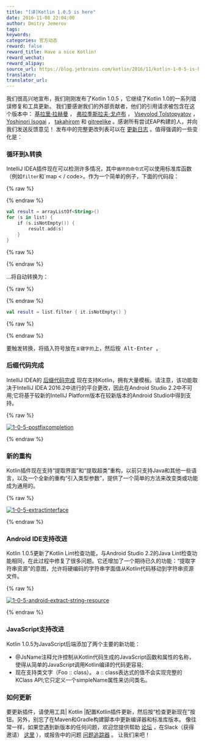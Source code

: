 ```yaml
---
title: "[译]Kotlin 1.0.5 is here"
date: 2016-11-08 22:04:00
author: Dmitry Jemerov
tags:
keywords:
categories: 官方动态
reward: false
reward_title: Have a nice Kotlin!
reward_wechat:
reward_alipay:
source_url: https://blog.jetbrains.com/kotlin/2016/11/kotlin-1-0-5-is-here/
translator:
translator_url:
---
```


我们很高兴地宣布，我们刚刚发布了Kotlin 1.0.5 </b>，它继续了Kotlin 1.0的一系列错误修复和工具更新。
我们要感谢我们的外部贡献者，他们的引用请求被包含在这个版本中： [基拉里·拉赫曼](https://github.com/cypressious) ， [弗拉季斯拉夫·戈卢布](https://github.com/ensirius) ， [Vsevolod Tolstopyatov](https://github.com/qwwdfsad) ， [Yoshinori Isogai](https://github.com/shiraji) ， [takahirom](https://github.com/takahirom) 和 [gitreelike](https://github.com/gitreelike) 。感谢所有尝试EAP构建的人，并向我们发送反馈意见！
发布中的完整更改列表可以在 [更新日志](https://github.com/JetBrains/kotlin/blob/1.0.5/ChangeLog.md) 。值得强调的一些变化是：
### 循环到λ转换

IntelliJ IDEA插件现在可以检测许多情况，其中`循环的命令式`可以使用标准库函数（例如`filter`和`map < / code>。作为一个简单的例子，下面的代码段：

{% raw %}
<p></p>
{% endraw %}

```kotlin
val result = arrayListOf<String>()
for (s in list) {
    if (s.isNotEmpty()) {
        result.add(s)
    }
}
```

{% raw %}
<p></p>
{% endraw %}

...将自动转换为：

{% raw %}
<p></p>
{% endraw %}

```kotlin
val result = list.filter { it.isNotEmpty() }
```

{% raw %}
<p></p>
{% endraw %}

要触发转换，将插入符号放在`关键字的`上，然后按<kbd> Alt-Enter </kbd>。<br/>
<span id =“more-4350”> </span>
### 后缀代码完成

IntelliJ IDEA的 [后缀代码完成](https://blog.jetbrains.com/idea/2014/03/postfix-completion/) 现在支持Kotlin，拥有大量模板。请注意，该功能取决于IntelliJ IDEA 2016.2中进行的平台更改，因此在Android Studio 2.2中不可用;它将基于较新的IntelliJ Platform版本在较新版本的Android Studio中得到支持。

{% raw %}
<p><a href="https://i2.wp.com/blog.jetbrains.com/kotlin/files/2016/11/1.0.5-postfixCompletion.png?ssl=1" rel="attachment wp-att-4358"><img alt="1-0-5-postfixcompletion" class="alignnone size-full wp-image-4358" data-recalc-dims="1" src="https://i2.wp.com/blog.jetbrains.com/kotlin/files/2016/11/1.0.5-postfixCompletion.png?resize=640%2C465&amp;ssl=1"/></a></p>
{% endraw %}

### 新的重构

Kotlin插件现在支持“提取界面”和“提取超类”重构，以前只支持Java和其他一些语言，以及一个全新的重构“引入类型参数”，提供了一个简单的方法来改变类或功能成为通用的。

{% raw %}
<p><a href="https://i2.wp.com/blog.jetbrains.com/kotlin/files/2016/11/1.0.5-extractInterface.png?ssl=1" rel="attachment wp-att-4359"><img alt="1-0-5-extractinterface" class="alignnone size-full wp-image-4359" data-recalc-dims="1" src="https://i2.wp.com/blog.jetbrains.com/kotlin/files/2016/11/1.0.5-extractInterface.png?resize=640%2C363&amp;ssl=1"/></a></p>
{% endraw %}

### Android IDE支持改进

Kotlin 1.0.5更新了Kotlin Lint检查功能，与Android Studio 2.2的Java Lint检查功能相同，在此过程中修复了很多问题。它还增加了一个期待已久的功能：“提取字符串资源”的意图，允许将硬编码的字符串字面值从Kotlin代码移动到字符串资源文件。

{% raw %}
<p><a href="https://i2.wp.com/blog.jetbrains.com/kotlin/files/2016/11/1.0.5-android-extract-string-resource.png?ssl=1" rel="attachment wp-att-4357"><img alt="1-0-5-android-extract-string-resource" class="alignnone size-full wp-image-4357" data-recalc-dims="1" src="https://i2.wp.com/blog.jetbrains.com/kotlin/files/2016/11/1.0.5-android-extract-string-resource.png?resize=640%2C188&amp;ssl=1"/></a></p>
{% endraw %}

### JavaScript支持改进

Kotlin 1.0.5为JavaScript后端添加了两个主要的新功能：

* @JsName注释允许控制从Kotlin代码生成的JavaScript函数和属性的名称，使得从简单的JavaScript调用Kotlin编译的代码更容易;
* 现在支持类文字（Foo :: class）。 a :: class表达式的值不会实现完整的KClass API;它只定义一个simpleName属性来访问类名。

### 如何更新

要更新插件，请使用工具| Kotlin |配置Kotlin插件更新，然后按“检查更新现在”按钮。另外，别忘了在Maven和Gradle构建脚本中更新编译器和标准库版本。
像往常一样，如果您遇到新版本的任何问题，欢迎您提供帮助 [论坛](https://discuss.kotlinlang.org/) ，在Slack（获得邀请） [这里](http://kotlinslackin.herokuapp.com/) ），或报告中的问题 [问题追踪器](https://youtrack.jetbrains.com/issues/KT) 。
让我们来吧！
